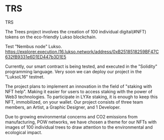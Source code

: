 # TRS
TRS


The Trees project involves the creation of 100 individual digital(#NFT) tokens on the eco-friendly Lukso blockchain.

Test "Nembus node" Lukso.
https://explorer.execution.l16.lukso.network/address/0xB2518518259BF47C632fB9331e6D1ED447b3D1E5

Currently, our smart contract is being tested, and executed in the "Solidity" programming language.  Very soon we can deploy our project in the "LuksoL16" testnet.

The project plans to implement an innovation in the field of "staking with NFT help".  Making it easier for users to access staking with the power of Web3 technologies.  To participate in LYXe staking, it is enough to keep this NFT, immobilized, on your wallet. Our project consists of three team members, an Artist, a Graphic Designer, and 1 Developer.

Due to growing environmental concerns and CO2 emissions from manufacturing, POW networks, we have chosen a theme for our NFTs with images of 100 individual trees to draw attention to the environmental and ecological impact.
